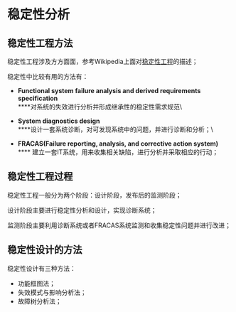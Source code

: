 # 稳定性分析

## 稳定性工程方法

稳定性工程涉及方方面面，参考Wikipedia上面对[稳定性工程](https://en.wikipedia.org/wiki/Reliability\_engineering)的描述；

稳定性中比较有用的方法有：

* **Functional system failure analysis and derived requirements specification**\
  ****对系统的失效进行分析并形成继承性的稳定性需求规范\

* **System diagnostics design**\
  ****设计一套系统诊断，对可发现系统中的问题，并进行诊断和分析；\

* **FRACAS(Failure reporting, analysis, and corrective action system)**\
  **** 建立一套IT系统，用来收集相关缺陷，进行分析并采取相应的行动；

## 稳定性工程过程

稳定性工程一般分为两个阶段：设计阶段，发布后的监测阶段；

设计阶段主要进行稳定性分析和设计，实现诊断系统；

监测阶段主要利用诊断系统或者FRACAS系统监测和收集稳定性问题并进行改进；

## 稳定性设计的方法

稳定性设计有三种方法：

* 功能框图法；
* 失效模式与影响分析法；
* 故障树分析法；

